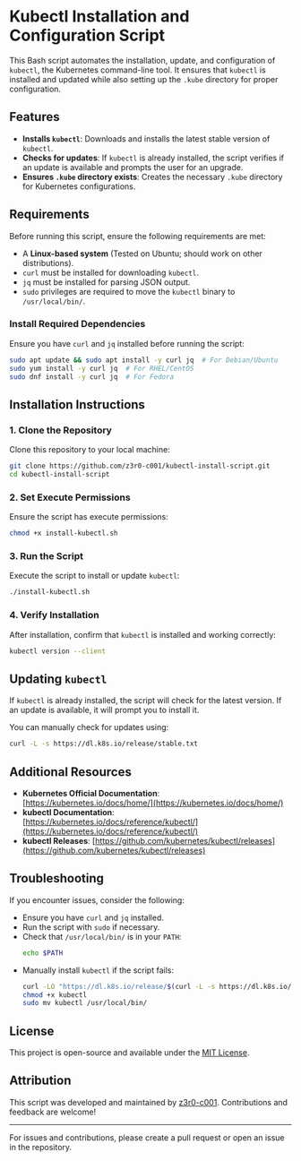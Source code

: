 # Kubectl Installation and Configuration Script

This Bash script automates the installation, update, and configuration of `kubectl`, the Kubernetes command-line tool. It ensures that `kubectl` is installed and updated while also setting up the `.kube` directory for proper configuration.

## Features
- **Installs `kubectl`**: Downloads and installs the latest stable version of `kubectl`.
- **Checks for updates**: If `kubectl` is already installed, the script verifies if an update is available and prompts the user for an upgrade.
- **Ensures `.kube` directory exists**: Creates the necessary `.kube` directory for Kubernetes configurations.

## Requirements
Before running this script, ensure the following requirements are met:
- A **Linux-based system** (Tested on Ubuntu; should work on other distributions).
- `curl` must be installed for downloading `kubectl`.
- `jq` must be installed for parsing JSON output.
- `sudo` privileges are required to move the `kubectl` binary to `/usr/local/bin/`.

### Install Required Dependencies
Ensure you have `curl` and `jq` installed before running the script:
```bash
sudo apt update && sudo apt install -y curl jq  # For Debian/Ubuntu
sudo yum install -y curl jq  # For RHEL/CentOS
sudo dnf install -y curl jq  # For Fedora
```

## Installation Instructions

### 1. Clone the Repository
Clone this repository to your local machine:
```bash
git clone https://github.com/z3r0-c001/kubectl-install-script.git
cd kubectl-install-script
```

### 2. Set Execute Permissions
Ensure the script has execute permissions:
```bash
chmod +x install-kubectl.sh
```

### 3. Run the Script
Execute the script to install or update `kubectl`:
```bash
./install-kubectl.sh
```

### 4. Verify Installation
After installation, confirm that `kubectl` is installed and working correctly:
```bash
kubectl version --client
```

## Updating `kubectl`
If `kubectl` is already installed, the script will check for the latest version. If an update is available, it will prompt you to install it.

You can manually check for updates using:
```bash
curl -L -s https://dl.k8s.io/release/stable.txt
```

## Additional Resources
- **Kubernetes Official Documentation**: [https://kubernetes.io/docs/home/](https://kubernetes.io/docs/home/)
- **kubectl Documentation**: [https://kubernetes.io/docs/reference/kubectl/](https://kubernetes.io/docs/reference/kubectl/)
- **kubectl Releases**: [https://github.com/kubernetes/kubectl/releases](https://github.com/kubernetes/kubectl/releases)

## Troubleshooting
If you encounter issues, consider the following:
- Ensure you have `curl` and `jq` installed.
- Run the script with `sudo` if necessary.
- Check that `/usr/local/bin/` is in your `PATH`:
  ```bash
  echo $PATH
  ```
- Manually install `kubectl` if the script fails:
  ```bash
  curl -LO "https://dl.k8s.io/release/$(curl -L -s https://dl.k8s.io/release/stable.txt)/bin/linux/amd64/kubectl"
  chmod +x kubectl
  sudo mv kubectl /usr/local/bin/
  ```

## License
This project is open-source and available under the [MIT License](license).

## Attribution
This script was developed and maintained by [z3r0-c001](https://github.com/z3r0-c001). Contributions and feedback are welcome!

---
For issues and contributions, please create a pull request or open an issue in the repository.

